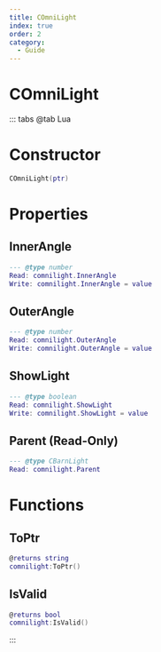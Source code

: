 ```yaml
---
title: COmniLight
index: true
order: 2
category:
  - Guide
---
```


# COmniLight

::: tabs
@tab Lua
# Constructor
```lua
COmniLight(ptr)
```
# Properties
## InnerAngle 
```lua
--- @type number
Read: comnilight.InnerAngle
Write: comnilight.InnerAngle = value
```
## OuterAngle 
```lua
--- @type number
Read: comnilight.OuterAngle
Write: comnilight.OuterAngle = value
```
## ShowLight 
```lua
--- @type boolean
Read: comnilight.ShowLight
Write: comnilight.ShowLight = value
```
## Parent (Read-Only)
```lua
--- @type CBarnLight
Read: comnilight.Parent
```
# Functions
## ToPtr
```lua
@returns string
comnilight:ToPtr()
```
## IsValid
```lua
@returns bool
comnilight:IsValid()
```

:::